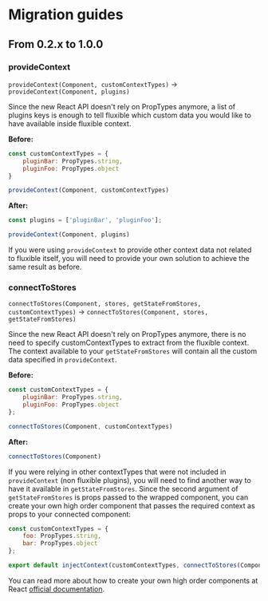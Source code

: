# Migration guides

## From 0.2.x to 1.0.0

### provideContext

`provideContext(Component, customContextTypes)` -> `provideContext(Component, plugins)`

Since the new React API doesn't rely on PropTypes anymore, a list of
plugins keys is enough to tell fluxible which custom data you would
like to have available inside fluxible context.

**Before:**

```javascript
const customContextTypes = {
    pluginBar: PropTypes.string,
    pluginFoo: PropTypes.object
}

provideContext(Component, customContextTypes)
```

**After:**

```javascript
const plugins = ['pluginBar', 'pluginFoo'];

provideContext(Component, plugins)
```

If you were using `provideContext` to provide other context data not
related to fluxible itself, you will need to provide your own
solution to achieve the same result as before.

### connectToStores

`connectToStores(Component, stores, getStateFromStores, customContextTypes)` -> `connectToStores(Component, stores, getStateFromStores)`

Since the new React API doesn't rely on PropTypes anymore, there is no
need to specify customContextTypes to extract from the fluxible
context. The context available to your `getStateFromStores` will
contain all the custom data specified in `provideContext`.

**Before:**

```javascript
const customContextTypes = {
    pluginBar: PropTypes.string,
    pluginFoo: PropTypes.object
};

connectToStores(Component, customContextTypes)
```

**After:**

```javascript
connectToStores(Component)
```

If you were relying in other contextTypes that were not included in
`provideContext` (non fluxible plugins), you will need to find another
way to have it available in `getStateFromStores`. Since the second
argument of `getStateFromStores` is props passed to the wrapped
component, you can create your own high order component that passes
the required context as props to your connected component:

```javascript
const customContextTypes = {
    foo: PropTypes.string,
    bar: PropTypes.object
};

export default injectContext(customContextTypes, connectToStores(Component));
```

You can read more about how to create your own high order components
at React [official documentation](https://reactjs.org/docs/higher-order-components.html).
